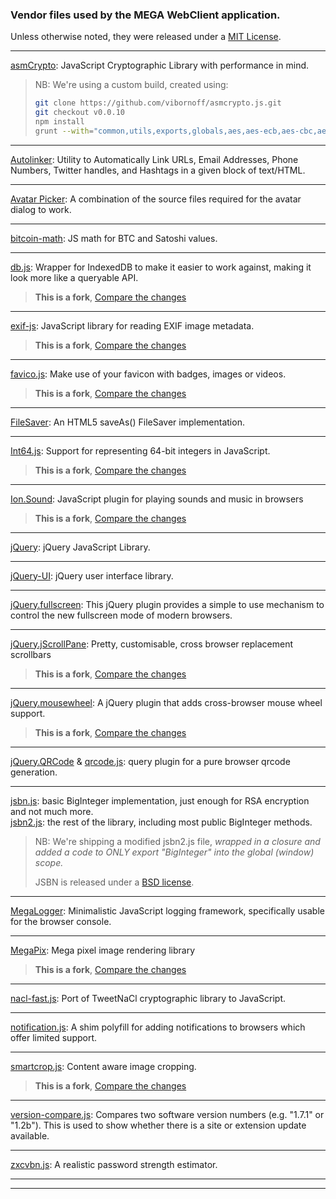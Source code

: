 
### Vendor files used by the MEGA WebClient application.

Unless otherwise noted, they were released under a [MIT License].

---
[asmCrypto]: JavaScript Cryptographic Library with performance in mind.

> NB: We're using a custom build, created using:
> 
> ```bash
> git clone https://github.com/vibornoff/asmcrypto.js.git
> git checkout v0.0.10
> npm install
> grunt --with="common,utils,exports,globals,aes,aes-ecb,aes-cbc,aes-ctr,aes-ccm,aes-gcm,aes-exports,aes-ecb-exports,aes-cbc-exports,aes-ctr-exports,aes-ccm-exports,aes-gcm-exports,hash,sha256,sha256-exports,sha512,sha512-exports,hmac,hmac-sha256,hmac-sha512,hmac-sha256-exports,hmac-sha512-exports,rng,rng-exports,rng-globals,bn,bn-exports,rsa,rsa-raw,rsa-keygen-exports,rsa-raw-exports" devel
> ```

---
[Autolinker]: Utility to Automatically Link URLs, Email Addresses, Phone Numbers, Twitter handles, and Hashtags in a given block of text/HTML.

---
[Avatar Picker]: A combination of the source files required for the avatar dialog to work.

---
[bitcoin-math]: JS math for BTC and Satoshi values.

---
[db.js]: Wrapper for IndexedDB to make it easier to work against, making it look more like a queryable API.

> **This is a fork**, [Compare the changes](https://github.com/aaronpowell/db.js/compare/master...meganz:master)

---
[exif-js]: JavaScript library for reading EXIF image metadata.

> **This is a fork**, [Compare the changes](https://github.com/exif-js/exif-js/compare/master...meganz:master)

---
[favico.js]: Make use of your favicon with badges, images or videos.

> **This is a fork**, [Compare the changes](https://github.com/ejci/favico.js/compare/master...meganz:master)

---
[FileSaver]: An HTML5 saveAs() FileSaver implementation.

---
[Int64.js]: Support for representing 64-bit integers in JavaScript.

> **This is a fork**, [Compare the changes](https://github.com/broofa/node-int64/compare/master...meganz:master)

---
[Ion.Sound]: JavaScript plugin for playing sounds and music in browsers

> **This is a fork**, [Compare the changes](https://github.com/IonDen/ion.sound/compare/master...meganz:master)

---
[jQuery]: jQuery JavaScript Library.

---
[jQuery-UI]: jQuery user interface library.

---
[jQuery.fullscreen]: This jQuery plugin provides a simple to use mechanism to control the new fullscreen mode of modern browsers.

---
[jQuery.jScrollPane]: Pretty, customisable, cross browser replacement scrollbars

> **This is a fork**, [Compare the changes](https://github.com/vitch/jScrollPane/compare/master...meganz:master)

---
[jQuery.mousewheel]: A jQuery plugin that adds cross-browser mouse wheel support.

> **This is a fork**, [Compare the changes](https://github.com/jquery/jquery-mousewheel/compare/master...meganz:master)

---
[jQuery.QRCode] & [qrcode.js]: query plugin for a pure browser qrcode generation.

---
[jsbn.js]: basic BigInteger implementation, just enough for RSA encryption and not much more.  
[jsbn2.js]: the rest of the library, including most public BigInteger methods.

> NB: We're shipping a modified jsbn2.js file, _wrapped in a closure and added a code to ONLY export "BigInteger" into the global (window) scope._
> 
> JSBN is released under a [BSD license](http://www-cs-students.stanford.edu/~tjw/jsbn/LICENSE).

---
[MegaLogger]: Minimalistic JavaScript logging framework, specifically usable for the browser console.

---
[MegaPix]: Mega pixel image rendering library

> **This is a fork**, [Compare the changes](https://github.com/stomita/ios-imagefile-megapixel/compare/master...meganz:master)

---
[nacl-fast.js]: Port of TweetNaCl cryptographic library to JavaScript.

---
[notification.js]: A shim polyfill for adding notifications to browsers which offer limited support.

---
[smartcrop.js]: Content aware image cropping.

> **This is a fork**, [Compare the changes](https://github.com/jwagner/smartcrop.js/compare/master...meganz:master)

---
[version-compare.js]: Compares two software version numbers (e.g. "1.7.1" or "1.2b"). This is used to show whether there is a site or extension update available.

---
[zxcvbn.js]: A realistic password strength estimator.




---
---


[MIT License]: <https://opensource.org/licenses/MIT>
[asmCrypto]: <https://github.com/vibornoff/asmcrypto.js>
[Autolinker]: <https://github.com/gregjacobs/Autolinker.js>
[Avatar Picker]: <https://bitbucket.org/atlassianlabs/avatar-picker/>
[bitcoin-math]: <https://github.com/dangersalad/bitcoin-math>
[db.js]: <https://github.com/meganz/db.js>
[exif-js]: <https://github.com/meganz/exif-js>
[favico.js]: <https://github.com/meganz/favico.js>
[FileSaver]: <http://purl.eligrey.com/github/FileSaver.js>
[Int64.js]: <https://github.com/meganz/node-int64>
[Ion.Sound]: <https://github.com/meganz/ion.sound>
[jQuery]: <https://github.com/jquery/jquery>
[jQuery-UI]: <https://github.com/jquery/jquery-ui/>
[jQuery.fullscreen]: <https://github.com/kayahr/jquery-fullscreen-plugin>
[jQuery.jScrollPane]: <https://github.com/meganz/jScrollPane>
[jQuery.mousewheel]: <https://github.com/meganz/jquery-mousewheel>
[jQuery.QRCode]: <https://github.com/jeromeetienne/jquery-qrcode>
[jsbn.js]: <http://www-cs-students.stanford.edu/~tjw/jsbn/>
[jsbn2.js]: <http://www-cs-students.stanford.edu/~tjw/jsbn/>
[MegaLogger]: <https://github.com/meganz/megalogger>
[MegaPix]: <https://github.com/meganz/ios-imagefile-megapixel>
[nacl-fast.js]: <https://github.com/dchest/tweetnacl-js/tree/v0.13.1>
[notification.js]: <https://github.com/MrSwitch/notification.js>
[qrcode-orig.js]: <https://github.com/kazuhikoarase/qrcode-generator>
[qrcode.js]: <https://github.com/jeromeetienne/jquery-qrcode/blob/master/src/qrcode.js>
[smartcrop.js]: <https://github.com/meganz/smartcrop.js>
[version-compare.js]: <https://gist.github.com/TheDistantSea/8021359>
[zxcvbn.js]: <https://github.com/dropbox/zxcvbn>